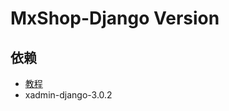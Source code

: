 # MxShop-Django Version  

## 依赖  

- [教程](https://www.cnblogs.com/derek1184405959/p/8733194.html)  
- xadmin-django-3.0.2  